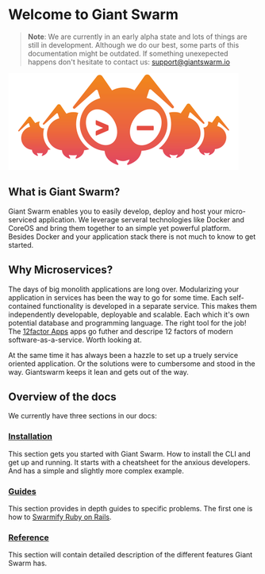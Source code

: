 # Welcome to Giant Swarm

> **Note**:
> We are currently in an early alpha state and lots of things are still in development. Although we do our best, some parts of this documentation might be outdated. If something unexepected happens don't hesitate to contact us: [support@giantswarm.io](mailto:support@giantswarm.io)

![anty](img/ant.png)

## What is Giant Swarm?

Giant Swarm enables you to easily develop, deploy and host your micro-serviced application. We leverage serveral technologies like Docker and CoreOS and bring them together to an simple yet powerful platform. Besides Docker and your application stack there is not much to know to get started.

## Why Microservices?

The days of big monolith applications are long over. Modularizing your application in services has been the way to go for some time. Each self-contained functionality is developed in a separate service. This makes them independently developable, deployable and scalable. Each which it's own potential database and programming language. The right tool for the job! The [12factor Apps](http://12factor.net/) apps go futher and descripe 12 factors of modern software-as-a-service. Worth looking at. 

At the same time it has always  been a hazzle to set up a truely service oriented application. Or the solutions were to cumbersome and stood in the way. Giantswarm keeps it lean and gets out of the way.

## Overview of the docs

We currently have three sections in our docs:

### <i class="fa fa-rocket fa-2x"></i> [Installation](installation/cheatsheet.md)
This section gets you started with Giant Swarm. How to install the CLI and get up and running. It starts with a cheatsheet for the anxious developers. And has a simple and slightly more complex example. 

### <i class="fa fa-book fa-2x"></i> [Guides](guides/ruby_on_rails.md) 
This section provides in depth guides to specific problems. The first one is how to [Swarmify Ruby on Rails](./guides/ruby_on_rails.md).

### <i class="fa fa-bookmark fa-2x"></i> [Reference](reference/)
This section will contain detailed description of the different features Giant Swarm has.
